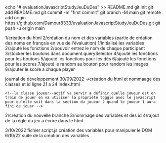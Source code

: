 echo "# evaluationJavascriptStudyJeuDuDes" >> README.md
git init
git add README.md
git commit -m "first commit"
git branch -M main
git remote add origin https://github.com/Damour8333/evaluationJavascriptStudyJeuDuDes.git
git push -u origin main

1/création du html
2/création du nom et des variables (partie de création des noms en français en vue de l'évaluation)
1/initialisé les variables
2/ajouté les fonctions
2/pouvoir entrez le nom de chaque participant
3/stocker les boutons dans document.querySelector
4/ajouté les fonctions pour les boutons
5/ajouté les fonctions pour les dés
6/ajouté les fonctions pour les scores
7/ajouté le random  au bouton pour random les images
8/ajouter le score  a chaque player


journal de développement 
30/09/2022 ->création du html et nommaage des classes et id
ligne 21  a 24 index.html
<!-- le faites de rajouter -- a la fin de la classe de cet maniére joueur--0 ça permet de selectionner la  classe  avec précision voir script.js  -->
    <!--la classe joueur--actif va servir a définir quelle joueur est en train de jouer en va utiliser la propriété toggle avec le javascript pour qu'elle soit dans la section du joueur 2 quand le joueur 1 aura fini de jouer -->
2/création du nouvelle branche 
3/nommage des variables et des id
4/rajout de la régle du jeu a écrire dans le html

3/10/2022 fichier script.js
création des variables pour manipuler le DOM
6/10/22 suite de la création des variables